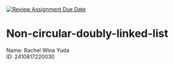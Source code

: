 [![Review Assignment Due Date](https://classroom.github.com/assets/deadline-readme-button-22041afd0340ce965d47ae6ef1cefeee28c7c493a6346c4f15d667ab976d596c.svg)](https://classroom.github.com/a/eJX1ATHr)
# Non-circular-doubly-linked-list

Name: Rachel Wina Yuda    
ID: 2410817220030
